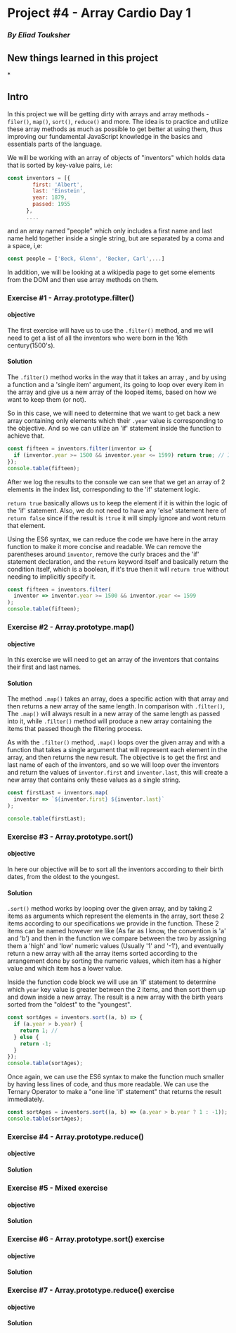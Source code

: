 # Project #4 - Array Cardio Day 1

### _By Eliad Touksher_

## New things learned in this project

\*

## Intro

In this project we will be getting dirty with arrays and array methods - `filer()`, `map()`, `sort()`, `reduce()` and more. The idea is to practice and utilize these array methods as much as possible to get better at using them, thus improving our fundamental JavaScript knowledge in the basics and essentials parts of the language.

We will be working with an array of objects of "inventors" which holds data that is sorted by key-value pairs, i.e:

```js
const inventors = [{
        first: 'Albert',
        last: 'Einstein',
        year: 1879,
        passed: 1955
      },
      ....
```

and an array named "people" which only includes a first name and last name held together inside a single string, but are separated by a coma and a space, i,e:

```js
const people = ['Beck, Glenn', 'Becker, Carl',...]
```

In addition, we will be looking at a wikipedia page to get some elements from the DOM and then use array methods on them.

### Exercise #1 - Array.prototype.filter()

#### objective

The first exercise will have us to use the `.filter()` method, and we will need to get a list of all the inventors who were born in the 16th century(1500's).

#### Solution

The `.filter()` method works in the way that it takes an array , and by using a function and a 'single item' argument, its going to loop over every item in the array and give us a new array of the looped items, based on how we want to keep them (or not).

So in this case, we will need to determine that we want to get back a new array containing only elements which their `.year` value is corresponding to the objective. And so we can utilize an 'if' statement inside the function to achieve that.

```js
const fifteen = inventors.filter(inventor => {
  if (inventor.year >= 1500 && inventor.year <= 1599) return true; // If true, Keep the array element.
});
console.table(fifteen);
```

After we log the results to the console we can see that we get an array of 2 elements in the index list, corresponding to the 'if' statement logic.

`return true` basically allows us to keep the element if it is within the logic of the 'if' statement. Also, we do not need to have any 'else' statement here of `return false` since if the result is `!true` it will simply ignore and wont return that element.

Using the ES6 syntax, we can reduce the code we have here in the array function to make it more concise and readable. We can remove the parentheses around `inventor`, remove the curly braces and the 'if' statement declaration, and the `return` keyword itself and basically return the condition itself, which is a boolean, if it's true then it will `return true` without needing to implicitly specify it.

```js
const fifteen = inventors.filter(
  inventor => inventor.year >= 1500 && inventor.year <= 1599
);
console.table(fifteen);
```

### Exercise #2 - Array.prototype.map()

#### objective

In this exercise we will need to get an array of the inventors that contains their first and last names.

#### Solution

The method `.map()` takes an array, does a specific action with that array and then returns a new array of the same length. In comparison with `.filter()`, The `.map()` will always result in a new array of the same length as passed into it, while `.filter()` method will produce a new array containing the items that passed though the filtering process.

As with the `.filter()` method, `.map()` loops over the given array and with a function that takes a single argument that will represent each element in the array, and then returns the new result. The objective is to get the first and last name of each of the inventors, and so we will loop over the inventors and return the values of `inventor.first` and `inventor.last`, this will create a new array that contains only these values as a single string.

```js
const firstLast = inventors.map(
  inventor => `${inventor.first} ${inventor.last}`
);

console.table(firstLast);
```

### Exercise #3 - Array.prototype.sort()

#### objective

In here our objective will be to sort all the inventors according to their birth dates, from the oldest to the youngest.

#### Solution

`.sort()` method works by looping over the given array, and by taking 2 items as arguments which represent the elements in the array, sort these 2 items according to our specifications we provide in the function. These 2 items can be named however we like (As far as I know, the convention is 'a' and 'b') and then in the function we compare between the two by assigning them a 'high' and 'low' numeric values (Usually '1' and '-1'), and eventually return a new array with all the array items sorted according to the arrangement done by sorting the numeric values, which item has a higher value and which item has a lower value.

Inside the function code block we will use an 'if' statement to determine which `year` key value is greater between the 2 items, and then sort them up and down inside a new array. The result is a new array with the birth years sorted from the "oldest" to the "youngest".

```js
const sortAges = inventors.sort((a, b) => {
  if (a.year > b.year) {
    return 1; //
  } else {
    return -1;
  }
});
console.table(sortAges);
```

Once again, we can use the ES6 syntax to make the function much smaller by having less lines of code, and thus more readable. We can use the Ternary Operator to make a "one line 'if' statement" that returns the result immediately.

```js
const sortAges = inventors.sort((a, b) => (a.year > b.year ? 1 : -1));
console.table(sortAges);
```

### Exercise #4 - Array.prototype.reduce()

#### objective

#### Solution

### Exercise #5 - Mixed exercise

#### objective

#### Solution

### Exercise #6 - Array.prototype.sort() exercise

#### objective

#### Solution

### Exercise #7 - Array.prototype.reduce() exercise

#### objective

#### Solution
